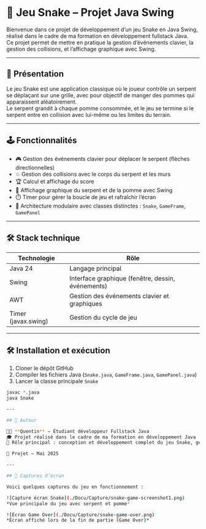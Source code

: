 # 🎯 Jeu Snake – Projet Java Swing

Bienvenue dans ce projet de développement d’un jeu Snake en Java Swing, réalisé dans le cadre de ma formation en développement fullstack Java.  
Ce projet permet de mettre en pratique la gestion d’événements clavier, la gestion des collisions, et l’affichage graphique avec Swing.

---

## 🚀 Présentation

Le jeu Snake est une application classique où le joueur contrôle un serpent se déplaçant sur une grille, avec pour objectif de manger des pommes qui apparaissent aléatoirement.  
Le serpent grandit à chaque pomme consommée, et le jeu se termine si le serpent entre en collision avec lui-même ou les limites du terrain.

---

## 🕹️ Fonctionnalités

- 🎮 Gestion des événements clavier pour déplacer le serpent (flèches directionnelles)  
- 💥 Gestion des collisions avec le corps du serpent et les murs  
- 🏆 Calcul et affichage du score  
- 🎨 Affichage graphique du serpent et de la pomme avec Swing  
- ⏱️ Timer pour gérer la boucle de jeu et rafraîchir l’écran  
- 🧩 Architecture modulaire avec classes distinctes : `Snake`, `GameFrame`, `GamePanel`

---

## 🛠️ Stack technique

| Technologie              | Rôle                                            |
|-------------------------|-------------------------------------------------|
| Java 24                 | Langage principal                               |
| Swing                   | Interface graphique (fenêtre, dessin, événements) |
| AWT                     | Gestion des événements clavier et graphiques   |
| Timer (javax.swing)     | Gestion du cycle de jeu                         |

---

## 🛠️ Installation et exécution

1. Cloner le dépôt GitHub  
2. Compiler les fichiers Java (`Snake.java`, `GameFrame.java`, `GamePanel.java`)  
3. Lancer la classe principale `Snake`  

```bash
javac *.java
java Snake

---

## 📌 Auteur

👨‍💻 **Quentin** – Étudiant développeur Fullstack Java  
🎓 Projet réalisé dans le cadre de ma formation en développement Java  
🎯 Rôle principal : conception et développement complet du jeu Snake, gestion graphique et événements clavier  

📆 Projet – Mai 2025

---

## 📸 Captures d’écran

Voici quelques captures du jeu en fonctionnement :

![Capture écran Snake](./Docu/Capture/snake-game-screenshot1.png)  
*Vue principale du jeu avec serpent et pomme*

![Écran Game Over](./Docu/Capture/snake-game-over.png)  
*Écran affiché lors de la fin de partie (Game Over)*


